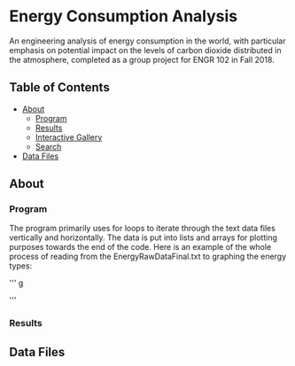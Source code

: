# Energy Consumption Analysis

An engineering analysis of energy consumption in the world, with particular emphasis on potential impact on the levels of carbon dioxide distributed in the atmosphere, completed as a group project for ENGR 102 in Fall 2018. 

## Table of Contents

- [About](#about)
  - [Program](#program)
  - [Results](#results)
  - [Interactive Gallery](#interactive-gallery)
  - [Search](#search)
- [Data Files](#data-files)

## About

### Program

The program primarily uses for loops to iterate through the text data files vertically and horizontally. The data is put into lists and arrays for plotting purposes towards the end of the code. Here is an example of the whole process of reading from the EnergyRawDataFinal.txt to graphing the energy types: 

'''
g

'''

### Results

## Data Files

